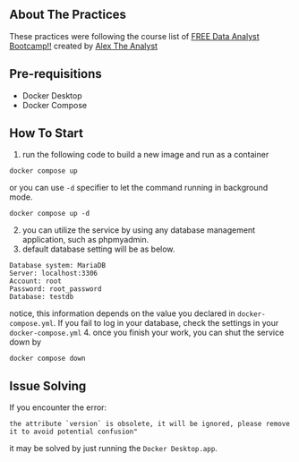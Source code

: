 ## About The Practices
These practices were following the course list of [FREE Data Analyst Bootcamp!!](https://www.youtube.com/playlist?list=PLUaB-1hjhk8FE_XZ87vPPSfHqb6OcM0cF) created by [Alex The Analyst](https://www.youtube.com/@AlexTheAnalyst)

## Pre-requisitions
- Docker Desktop
- Docker Compose

## How To Start
1. run the following code to build a new image and run as a container
```shell
docker compose up
```
or you can use `-d` specifier to let the command running in background mode.
```
docker compose up -d
```
2. you can utilize the service by using any database management application, such as phpmyadmin.
3. default database setting will be as below.
```
Database system: MariaDB
Server: localhost:3306
Account: root
Password: root_password
Database: testdb
```
notice, this information depends on the value you declared in `docker-compose.yml`. If you fail to log in your database, check the settings in your `docker-compose.yml`
4. once you finish your work, you can shut the service down by
```shell
docker compose down
```

## Issue Solving
If you encounter the error:
```
the attribute `version` is obsolete, it will be ignored, please remove it to avoid potential confusion"
```
it may be solved by just running the `Docker Desktop.app`.